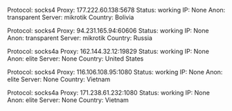 Protocol: socks4
Proxy: 177.222.60.138:5678
Status: working
IP: None
Anon: transparent
Server: mikrotik
Country: Bolivia

Protocol: socks4
Proxy: 94.231.165.94:60606
Status: working
IP: None
Anon: transparent
Server: mikrotik
Country: Russia

Protocol: socks4a
Proxy: 162.144.32.12:19829
Status: working
IP: None
Anon: elite
Server: None
Country: United States

Protocol: socks4
Proxy: 116.106.108.95:1080
Status: working
IP: None
Anon: elite
Server: None
Country: Vietnam

Protocol: socks4a
Proxy: 171.238.61.232:1080
Status: working
IP: None
Anon: elite
Server: None
Country: Vietnam

